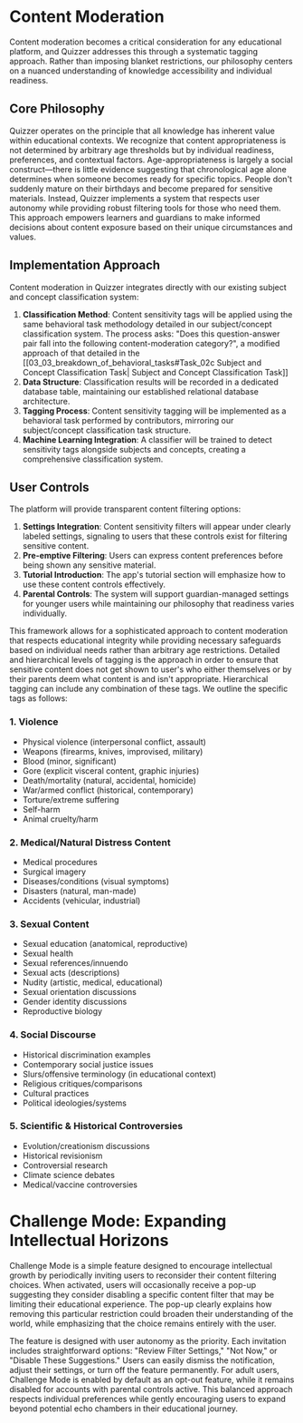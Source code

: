# Content Moderation
Content moderation becomes a critical consideration for any educational platform, and Quizzer addresses this through a systematic tagging approach. Rather than imposing blanket restrictions, our philosophy centers on a nuanced understanding of knowledge accessibility and individual readiness.
## Core Philosophy
Quizzer operates on the principle that all knowledge has inherent value within educational contexts. We recognize that content appropriateness is not determined by arbitrary age thresholds but by individual readiness, preferences, and contextual factors. Age-appropriateness is largely a social construct—there is little evidence suggesting that chronological age alone determines when someone becomes ready for specific topics. People don't suddenly mature on their birthdays and become prepared for sensitive materials. Instead, Quizzer implements a system that respects user autonomy while providing robust filtering tools for those who need them. This approach empowers learners and guardians to make informed decisions about content exposure based on their unique circumstances and values.

## Implementation Approach
Content moderation in Quizzer integrates directly with our existing subject and concept classification system:

1. **Classification Method**: Content sensitivity tags will be applied using the same behavioral task methodology detailed in our subject/concept classification system. The process asks: "Does this question-answer pair fall into the following content-moderation category?", a modified approach of that detailed in the [[03_03_breakdown_of_behavioral_tasks#Task_02c Subject and Concept Classification Task| Subject and Concept Classification Task]]
2. **Data Structure**: Classification results will be recorded in a dedicated database table, maintaining our established relational database architecture.
3. **Tagging Process**: Content sensitivity tagging will be implemented as a behavioral task performed by contributors, mirroring our subject/concept classification task structure.
4. **Machine Learning Integration**: A classifier will be trained to detect sensitivity tags alongside subjects and concepts, creating a comprehensive classification system.

## User Controls
The platform will provide transparent content filtering options:
1. **Settings Integration**: Content sensitivity filters will appear under clearly labeled settings, signaling to users that these controls exist for filtering sensitive content.
2. **Pre-emptive Filtering**: Users can express content preferences before being shown any sensitive material.
3. **Tutorial Introduction**: The app's tutorial section will emphasize how to use these content controls effectively.
4. **Parental Controls**: The system will support guardian-managed settings for younger users while maintaining our philosophy that readiness varies individually.

This framework allows for a sophisticated approach to content moderation that respects educational integrity while providing necessary safeguards based on individual needs rather than arbitrary age restrictions. Detailed and hierarchical levels of tagging is the approach in order to ensure that sensitive content does not get shown to user's who either themselves or by their parents deem what content is and isn't appropriate. Hierarchical tagging can include any combination of these tags. We outline the specific tags as follows:
### 1. Violence
- Physical violence (interpersonal conflict, assault)
- Weapons (firearms, knives, improvised, military)
- Blood (minor, significant)
- Gore (explicit visceral content, graphic injuries)
- Death/mortality (natural, accidental, homicide)
- War/armed conflict (historical, contemporary)
- Torture/extreme suffering
- Self-harm
- Animal cruelty/harm
### 2. Medical/Natural Distress Content
- Medical procedures
- Surgical imagery
- Diseases/conditions (visual symptoms)
- Disasters (natural, man-made)
- Accidents (vehicular, industrial)
### 3. Sexual Content
- Sexual education (anatomical, reproductive)
- Sexual health
- Sexual references/innuendo
- Sexual acts (descriptions)
- Nudity (artistic, medical, educational)
- Sexual orientation discussions
- Gender identity discussions
- Reproductive biology
### 4. Social Discourse
- Historical discrimination examples
- Contemporary social justice issues
- Slurs/offensive terminology (in educational context)
- Religious critiques/comparisons
- Cultural practices
- Political ideologies/systems
### 5. Scientific & Historical Controversies
- Evolution/creationism discussions
- Historical revisionism
- Controversial research
- Climate science debates
- Medical/vaccine controversies

# Challenge Mode: Expanding Intellectual Horizons
Challenge Mode is a simple feature designed to encourage intellectual growth by periodically inviting users to reconsider their content filtering choices. When activated, users will occasionally receive a pop-up suggesting they consider disabling a specific content filter that may be limiting their educational experience. The pop-up clearly explains how removing this particular restriction could broaden their understanding of the world, while emphasizing that the choice remains entirely with the user.

The feature is designed with user autonomy as the priority. Each invitation includes straightforward options: "Review Filter Settings," "Not Now," or "Disable These Suggestions." Users can easily dismiss the notification, adjust their settings, or turn off the feature permanently. For adult users, Challenge Mode is enabled by default as an opt-out feature, while it remains disabled for accounts with parental controls active. This balanced approach respects individual preferences while gently encouraging users to expand beyond potential echo chambers in their educational journey.